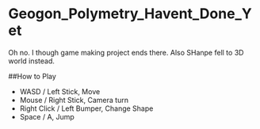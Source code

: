# Geogon_Polymetry_Havent_Done_Yet
Oh no. I though game making project ends there.
Also SHanpe fell to 3D world instead.

##How to Play
- WASD / Left Stick, Move
- Mouse / Right Stick, Camera turn
- Right Click / Left Bumper, Change Shape
- Space / A, Jump
